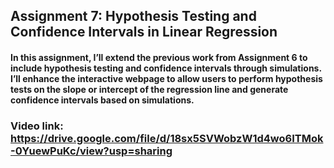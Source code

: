 ## Assignment 7: Hypothesis Testing and Confidence Intervals in Linear Regression
#### In this assignment, I’ll extend the previous work from Assignment 6 to include hypothesis testing and confidence intervals through simulations. I’ll enhance the interactive webpage to allow users to perform hypothesis tests on the slope or intercept of the regression line and generate confidence intervals based on simulations.

### Video link: https://drive.google.com/file/d/18sx5SVWobzW1d4wo6ITMok-0YuewPuKc/view?usp=sharing
